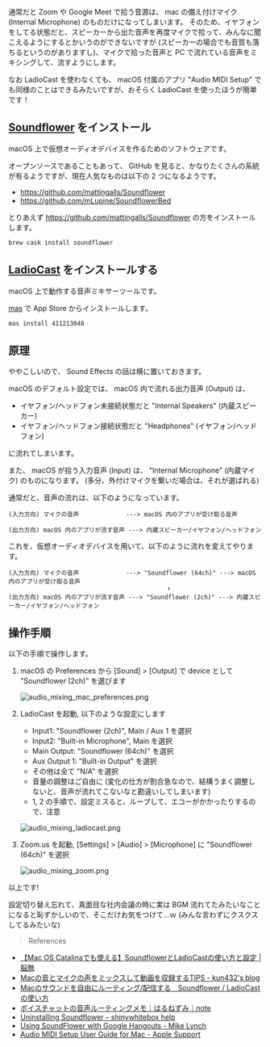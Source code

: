 通常だと Zoom や Google Meet で拾う音源は、 mac の備え付けマイク (Internal Microphone) のものだけになってしまいます。
そのため、イヤフォンをしてる状態だと、スピーカーから出た音声を再度マイクで拾って、みんなに聞こえるようにするとかいうのができないですが (スピーカーの場合でも音質も落ちるというのがありますし)、マイクで拾った音声と PC で流れている音声をミキシングして、流すようにします。

なお LadioCast を使わなくても、 macOS 付属のアプリ "Audio MIDI Setup" でも同様のことはできるみたいですが、おそらく LadioCast を使ったほうが簡単です！

## [Soundflower](https://github.com/mattingalls/Soundflower) をインストール

macOS 上で仮想オーディオデバイスを作るためのソフトウェアです。

オープンソースであることもあって、 GitHub を見ると、かなりたくさんの系統が有るようですが、現在人気なものは以下の 2 つになるようです。

- https://github.com/mattingalls/Soundflower
- https://github.com/mLupine/SoundflowerBed

とりあえず https://github.com/mattingalls/Soundflower の方をインストールします。

```sh
brew cask install soundflower
```

## [LadioCast](https://apps.apple.com/jp/app/ladiocast/id411213048) をインストールする

macOS 上で動作する音声ミキサーツールです。

[mas](https://github.com/mas-cli/mas) で App Store からインストールします。

```sh
mas install 411213048
```

## 原理

ややこしいので、 Sound Effects の話は横に置いておきます。

macOS のデフォルト設定では、 macOS 内で流れる出力音声 (Output) は、

- イヤフォン/ヘッドフォン未接続状態だと "Internal Speakers" (内蔵スピーカー)
- イヤフォン/ヘッドフォン接続状態だと "Headphones" (イヤフォン/ヘッドフォン)

に流れてしまいます。

また、 macOS が拾う入力音声 (Input) は、 "Internal Microphone" (内蔵マイク) のものになります。 (多分、外付けマイクを繋いだ場合は、それが選ばれる)

通常だと、音声の流れは、以下のようになっています。

```
(入力方向) マイクの音声             ---> macOS 内のアプリが受け取る音声

(出力方向) macOS 内のアプリが流す音声 ---> 内蔵スピーカー/イヤフォン/ヘッドフォン
```

これを、仮想オーディオデバイスを用いて、以下のように流れを変えてやります。

```
(入力方向) マイクの音声             ---> "Soundflower (64ch)" ---> macOS 内のアプリが受け取る音声
                                            ↑
(出力方向) macOS 内のアプリが流す音声 ---> "Soundflower (2ch)" ---> 内蔵スピーカー/イヤフォン/ヘッドフォン
```

## 操作手順

以下の手順で操作します。

1. macOS の Preferences から [Sound] > [Output] で device として "Soundflower (2ch)" を選びます

   ![audio_mixing_mac_preferences.png](https://files.tearoom6.biz/f107ba16-a0ce-43e3-972f-feac1fba3e60.png)

2. LadioCast を起動, 以下のような設定にします

   - Input1: "Soundflower (2ch)", Main / Aux 1 を選択
   - Input2: "Built-in Microphone", Main を選択
   - Main Output: "Soundflower (64ch)" を選択
   - Aux Output 1: "Built-in Output" を選択
   - その他は全て "N/A" を選択
   - 音量の調整はご自由に (変化の仕方が割合急なので、結構うまく調整しないと、音声が流れてこないなと勘違いしてしまいます)
   - 1, 2 の手順で、設定ミスると、ループして、エコーがかかったりするので、注意

   ![audio_mixing_ladiocast.png](https://files.tearoom6.biz/700e6c57-d653-4af4-936f-f8bb3427f3d0.png)

3. Zoom.us を起動, [Settings] > [Audio] > [Microphone] に "Soundflower (64ch)" を選択

   ![audio_mixing_zoom.png](https://files.tearoom6.biz/fc6a7dfa-9b8f-4cb0-8945-6122b0df10a7.png)

以上です!

設定切り替え忘れて、真面目な社内会議の時に実は BGM 流れてたみたいなことになると恥ずかしいので、そこだけお気をつけて...ｗ (みんな言わずにクスクスしてるみたいな)

> References

- [【Mac OS Catalinaでも使える】SoundflowerとLadioCastの使い方と設定 | 脳無](https://irilyuu.com/mac-ios/mac/soundflower-ladiocast/)
- [Macの音とマイクの声をミックスして動画を収録するTIPS - kun432's blog](https://kun432.hatenablog.com/entry/tips_for_screencast_with_sound_and_voice_on_mac)
- [Macのサウンドを自由にルーティング/配信する　Soundflower / LadioCast の使い方](https://sleepfreaks-dtm.com/dtm-materials/mac-sound/)
- [ボイスチャットの音声ルーティングメモ｜はるねずみ｜note](https://note.com/field_mouse/n/nc8b5bd38ee5b)
- [Uninstalling Soundflower – shinywhitebox help](https://support.shinywhitebox.com/hc/en-us/articles/202751790-Uninstalling-Soundflower)
- [Using SoundFlower with Google Hangouts - Mike Lynch](http://mikelynchgames.com/fun-n-games/using-soundflower-with-google-hangouts/)
- [Audio MIDI Setup User Guide for Mac - Apple Support](https://support.apple.com/en-in/guide/audio-midi-setup/welcome/mac)
